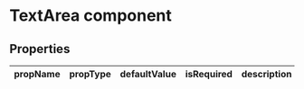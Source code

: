 # TextArea component


## Properties

| propName | propType | defaultValue | isRequired | description |
|----------|----------|--------------|------------|-------------|
